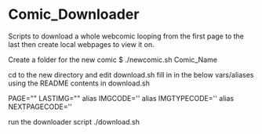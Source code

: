 # Comic_Downloader
Scripts to download a whole webcomic looping from the first page to the last then create local webpages to view it on.

Create a folder for the new comic
$ ./newcomic.sh Comic_Name

cd to the new directory and edit download.sh fill in in the below vars/aliases using the README contents in download.sh

PAGE=""
LASTIMG=""
alias IMGCODE=''
alias IMGTYPECODE=''
alias NEXTPAGECODE=''

run the downloader script
./download.sh

